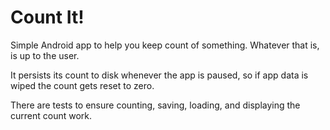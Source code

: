# Count It!

Simple Android app to help you keep count of something. Whatever that is, is up to the user.

It persists its count to disk whenever the app is paused, so if app data is wiped the count gets reset to zero.

There are tests to ensure counting, saving, loading, and displaying the current count work.
